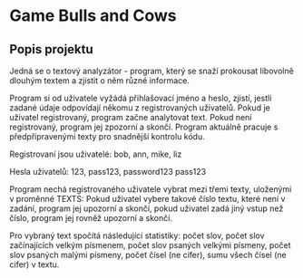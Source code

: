 # Game Bulls and Cows

## Popis projektu
Jedná se o textový analyzátor - program, který se snaží prokousat libovolně dlouhým textem a zjistit o něm různé informace.

Program si od uživatele vyžádá přihlašovací jméno a heslo, zjistí, jestli zadané údaje odpovídají někomu z registrovaných uživatelů. Pokud je uživatel registrovaný, program začne analytovat text. Pokud není registrovaný, program jej zpozorní a skončí. Program aktuálně pracuje s předpřipravenými texty pro snadnější kontrolu kódu. 

Registrovaní jsou uživatelé: bob, ann, mike, liz

Hesla uživatelů: 123, pass123, password123 pass123

Program nechá registrovaného uživatele vybrat mezi třemi texty, uloženými v proměnné TEXTS:
Pokud uživatel vybere takové číslo textu, které není v zadání, program jej upozorní a skončí,
pokud uživatel zadá jiný vstup než číslo, program jej rovněž upozorní a skončí.

Pro vybraný text spočítá následující statistiky:
počet slov,
počet slov začínajících velkým písmenem,
počet slov psaných velkými písmeny,
počet slov psaných malými písmeny,
počet čísel (ne cifer),
sumu všech čísel (ne cifer) v textu.
